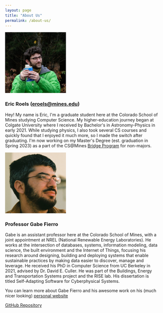 ```yaml
---
layout: page
title: "About Us"
permalink: /about-us/
---
```


<img src="eroels.JPG" alt="Eric Roels" width="200">

### Eric Roels (eroels@mines.edu)

Hey! My name is Eric, I'm a graduate student here at the Colorado School of Mines studying Computer Science.
My higher-education journey began at Colgate University where I received by Bachelor's in Astronomy-Physics in early 2021.
While studying physics, I also took several CS courses and quickly found that I enjoyed it much more, so I made the switch after graduating. 
I'm now working on my Master's Degree (est. graduation in Spring 2023) as a part of the CS@Mines [Bridge Program](https://cs.mines.edu/csbridge/) for non-majors.


<img src="gfierro.png" alt="Gabriel Fierro" width="200">

### Professor Gabe Fierro

Gabe is an assistant professor here at the Colorado School of Mines, with a joint appointment at NREL (National Renewable Energy Laboratories).
He works at the intersection of databases, systems, information modeling, data science, the built environment and the Internet of Things, focusing his research
around designing, building and deploying systems that enable sustainable practices by making data easier to discover, manage and leverage.
He received his PhD in Computer Science from UC Berkeley in 2021, advised by Dr. David E. Culler. He was part of the Buildings, Energy and Transportation Systems project and the RISE lab. 
His dissertation is titled Self-Adapting Software for Cyberphysical Systems.

You can learn more about Gabe Fierro and his awesome work on his (much nicer looking) [personal website](https://home.gtf.fyi/)


[GitHub Repository](https://github.com/ERoels23/ERoels23.github.io/)
